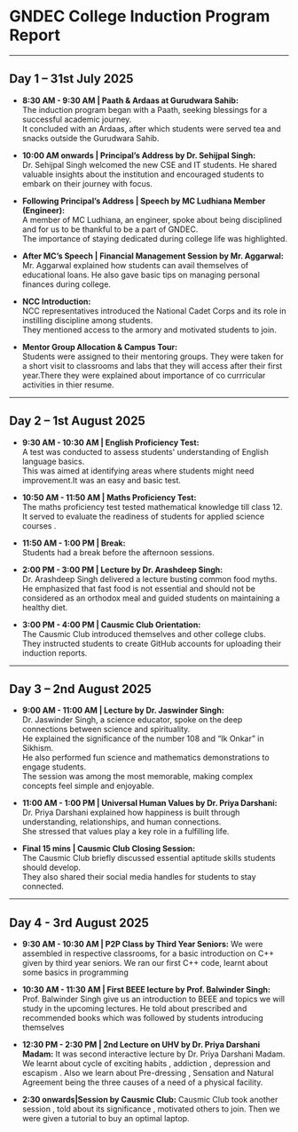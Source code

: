 # GNDEC College Induction Program Report

---

## **Day 1 – 31st July 2025**

- **8:30 AM - 9:30 AM | Paath & Ardaas at Gurudwara Sahib:**  
  The induction program began with a Paath, seeking blessings for a successful academic journey.  
  It concluded with an Ardaas, after which students were served tea and snacks outside the Gurudwara Sahib.

- **10:00 AM onwards | Principal’s Address by Dr. Sehijpal Singh:**  
  Dr. Sehijpal Singh welcomed the new CSE and IT students. He shared valuable insights about the institution and encouraged students to embark on their journey with focus.

- **Following Principal’s Address | Speech by MC Ludhiana Member (Engineer):**  
  A member of MC Ludhiana, an engineer, spoke about being disciplined and for us to be thankful to be a part of GNDEC.  
  The importance of staying dedicated during college life was highlighted.

- **After MC’s Speech | Financial Management Session by Mr. Aggarwal:**  
  Mr. Aggarwal explained how students can avail themselves of educational loans. He also gave basic tips on managing personal finances during college.

- **NCC Introduction:**  
  NCC representatives introduced the National Cadet Corps and its role in instilling discipline among students.  
  They mentioned access to the armory and motivated students to join.

- **Mentor Group Allocation & Campus Tour:**  
  Students were assigned to their mentoring groups. They were taken for a short visit to classrooms and labs that they will access after their first year.There they were explained about importance of co currricular activities in thier resume.

---

## **Day 2 – 1st August 2025**

- **9:30 AM - 10:30 AM | English Proficiency Test:**  
  A test was conducted to assess students' understanding of English language basics.  
  This was aimed at identifying areas where students might need improvement.It was an easy and basic test.

- **10:50 AM - 11:50 AM | Maths Proficiency Test:**  
  The maths proficiency test tested  mathematical knowledge till class 12.
  It served to evaluate the readiness of students for applied science courses .

- **11:50 AM - 1:00 PM | Break:**  
  Students had a break before the afternoon sessions.

- **2:00 PM - 3:00 PM | Lecture by Dr. Arashdeep Singh:**  
  Dr. Arashdeep Singh delivered a lecture busting common food myths.  
  He emphasized that fast food is not essential and should not be considered as an orthodox meal and guided students on maintaining a healthy diet.

- **3:00 PM - 4:00 PM | Causmic Club Orientation:**  
  The Causmic Club introduced themselves and other college clubs.  
  They instructed students to create GitHub accounts for uploading their induction reports.

---

## **Day 3 – 2nd August 2025**

- **9:00 AM - 11:00 AM | Lecture by Dr. Jaswinder Singh:**  
  Dr. Jaswinder Singh, a science educator, spoke on the deep connections between science and spirituality.  
  He explained the significance of the number 108 and “Ik Onkar” in Sikhism.  
  He also performed fun science and mathematics demonstrations to engage students.  
  The session was among the most memorable, making complex concepts feel simple and enjoyable.

- **11:00 AM - 1:00 PM | Universal Human Values by Dr. Priya Darshani:**  
  Dr. Priya Darshani explained how happiness is built through understanding, relationships, and human connections.  
  She stressed that values play a key role in a fulfilling life.

- **Final 15 mins | Causmic Club Closing Session:**  
  The Causmic Club briefly discussed essential aptitude skills students should develop.  
  They also shared their social media handles for students to stay connected.
---    

## **Day 4 - 3rd August 2025**

- **9:30 AM - 10:30 AM | P2P Class by Third Year Seniors:**
  We were assembled in respective classrooms, for a basic introduction on C++ given by third year seniors. We ran our first C++ code,     learnt about some basics in programming

- **10:30 AM - 11:30 AM | First BEEE lecture by Prof. Balwinder Singh:**
  Prof. Balwinder Singh give us an introduction to BEEE and topics we will study in the upcoming lectures. He told about prescribed and   recommended books which was followed by students introducing themselves

- **12:30 PM - 2:30 PM | 2nd Lecture on UHV by Dr. Priya Darshani Madam:**
  It was second interactive lecture by Dr. Priya Darshani Madam. We learnt about cycle of exciting habits , addiction , depression and
  escapism . Also we learn about Pre-dressing , Sensation and Natural Agreement being the three causes of a need of a physical
  facility.
  
- **2:30 onwards|Session by Causmic Club:**
  Causmic Club took another session , told about its significance , motivated others to join.
  Then we were given a tutorial to buy an optimal laptop.
  
  

